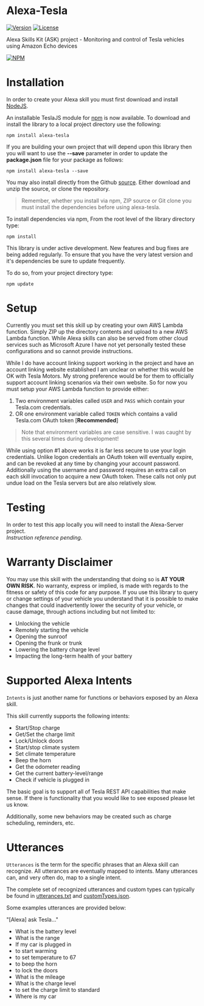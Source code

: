 # Alexa-Tesla
[![Version](http://img.shields.io/npm/v/alexa-tesla.png)](https://www.npmjs.org/package/alexa-tesla)
[![License](https://img.shields.io/npm/l/alexa-tesla.svg)](https://github.com/mseminatore/alexa-esla/blob/master/LICENSE)

Alexa Skills Kit (ASK) project - Monitoring and control of Tesla vehicles using Amazon Echo devices

[![NPM](https://nodei.co/npm/alexa-tesla.png?downloads=true&downloadRank=true&stars=true)](https://nodei.co/npm/alexa-tesla/)

# Installation

In order to create your Alexa skill you must first download and install [NodeJS](http://nodejs.org).

An installable TeslaJS module for [npm](http://npmjs.org) is now available.  To download and install the library 
to a local project directory use the following:

    npm install alexa-tesla

If you are building your own project that will depend upon this library then you will want to use 
the **--save** parameter in order to update the **package.json** file for your package as follows:

    npm install alexa-tesla --save

You may also install directly from the Github [source](https://github.com/mseminatore/alexa-tesla).
Either download and unzip the source, or clone the repository.

>Remember, whether you install via npm, ZIP source or Git clone you must install the dependencies before using
>alexa-tesla.

To install dependencies via npm, From the root level of the library directory type:

    npm install

This library is under active development.  New features and bug fixes are being added
regularly.  To ensure that you have the very latest version and it's dependencies be sure to update frequently.

To do so, from your project directory type:

    npm update

# Setup

Currently you must set this skill up by creating your own AWS Lambda function.  Simply ZIP up the directory
contents and upload to a new AWS Lambda function.  While Alexa skills can also be served from other cloud
services such as Microsoft Azure I have not yet personally tested these configurations and so cannot 
provide instructions.

While I do have account linking support working in the project and have an account linking website established
I am unclear on whether this would be OK with Tesla Motors.  My strong preference would be for them to 
officially support account linking scenarios via their own website.  So for now you must setup your 
AWS Lambda function to provide either:

1. Two environment variables called `USER` and `PASS` which contain your Tesla.com credentials.
2. OR one environment variable called `TOKEN` which contains a valid Tesla.com OAuth token [**Recommended**]

>Note that environment variables are case sensitive.  I was caught by this several times during development!

While using option #1 above works it is far less secure to use your login credentials.  Unlike logon credentials
an OAuth token will eventually expire, and can be revoked at any time by changing your account password.  
Additionally using the username and password requires an extra call on each skill invocation to acquire a
new OAuth token.  These calls not only put undue load on the Tesla servers but are also relatively slow.

# Testing

In order to test this app locally you will need to install the Alexa-Server project.  
_Instruction reference pending_.

# Warranty Disclaimer

You may use this skill with the understanding that doing so is **AT YOUR OWN RISK**.
No warranty, express or implied, is made with regards to the fitness or safety of 
this code for any purpose.  If you use this library to query or change settings of 
your vehicle you understand that it is possible to make changes that could 
inadvertently lower the security of your vehicle, or cause damage, through actions 
including but not limited to:

* Unlocking the vehicle
* Remotely starting the vehicle
* Opening the sunroof
* Opening the frunk or trunk
* Lowering the battery charge level
* Impacting the long-term health of your battery

# Supported Alexa Intents

`Intents` is just another name for functions or behaviors exposed by an Alexa skill.

This skill currently supports the following intents:

* Start/Stop charge
* Get/Set the charge limit
* Lock/Unlock doors
* Start/stop climate system
* Set climate temperature
* Beep the horn
* Get the odometer reading
* Get the current battery-level/range
* Check if vehicle is plugged in

The basic goal is to support all of Tesla REST API capabilities that make sense.  If there is functionality
that you would like to see exposed please let us know.

Additionally, some new behaviors may be created such as charge scheduling, reminders, etc.

# Utterances

`Utterances` is the term for the specific phrases that an Alexa skill can recognize.  All utterances are
eventually mapped to intents.  Many utterances can, and very often do, map to a single intent.

The complete set of recognized utterances and custom types can typically be found in 
[utterances.txt](https://github.com/mseminatore/alexa-tesla/blob/master/utterances.txt) 
and [customTypes.json](https://github.com/mseminatore/alexa-tesla/blob/master/customTypes.json).

Some examples utterances are provided below:

"[Alexa] ask Tesla..."

* What is the battery level
* What is the range
* If my car is plugged in
* to start warming
* to set temperature to 67
* to beep the horn
* to lock the doors
* What is the mileage
* What is the charge level
* to set the charge limit to standard
* Where is my car
